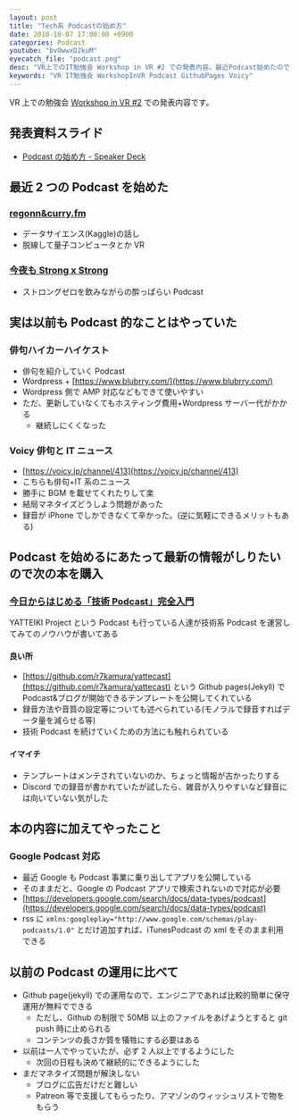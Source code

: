 ```yaml
---
layout: post
title: "Tech系 Podcastの始め方"
date: 2018-10-07 17:00:00 +0900
categories: Podcast
youtube: "bvOwwxD2kuM"
eyecatch_file: "podcast.png"
desc: "VR上でのIT勉強会 Workshop in VR #2 での発表内容。最近Podcast始めたのでそのことについて書きます。"
keywords: "VR IT勉強会 WorkshopInVR Podcast GithubPages Voicy"
---
```


VR 上での勉強会 [Workshop in VR #2](https://workshop-in-vr.connpass.com/event/101802/) での発表内容です。

## 発表資料スライド

- [Podcast の始め方 \- Speaker Deck](https://speakerdeck.com/regonn/podcastfalseshi-mefang)

## 最近 2 つの Podcast を始めた

### [regonn&curry.fm](https://regonn-curry-fm.github.io/)

- データサイエンス(Kaggle)の話し
- 脱線して量子コンピュータとか VR

### [今夜も Strong x Strong](https://strong-strong.github.io/)

- ストロングゼロを飲みながらの酔っぱらい Podcast

## 実は以前も Podcast 的なことはやっていた

### 俳句ハイカーハイケスト

- 俳句を紹介していく Podcast
- Wordpress + [https://www.blubrry.com/](https://www.blubrry.com/)
- Wordpress 側で AMP 対応などもできて使いやすい
- ただ、更新していなくてもホスティング費用+Wordpress サーバー代がかかる
  - 継続しにくくなった

### Voicy 俳句と IT ニュース

- [https://voicy.jp/channel/413](https://voicy.jp/channel/413)
- こちらも俳句+IT 系のニュース
- 勝手に BGM を載せてくれたりして楽
- 結局マネタイズどうしよう問題があった
- 録音が iPhone でしかできなくて辛かった。(逆に気軽にできるメリットもある)

## Podcast を始めるにあたって最新の情報がしりたいので次の本を購入

### [今日からはじめる「技術 Podcast」完全入門](https://amzn.to/2IM0Igs)

YATTEIKI Project という Podcast も行っている人達が技術系 Podcast を運営してみてのノウハウが書いてある

#### 良い所

- [https://github.com/r7kamura/yattecast](https://github.com/r7kamura/yattecast) という Github pages(Jekyll) で Podcast&ブログが開始できるテンプレートを公開してくれている
- 録音方法や音質の設定等についても述べられている(モノラルで録音すればデータ量を減らせる等)
- 技術 Podcast を続けていくための方法にも触れられている

#### イマイチ

- テンプレートはメンテされていないのか、ちょっと情報が古かったりする
- Discord での録音が書かれていたが試したら、雑音が入りやすいなど録音には向いていない気がした

## 本の内容に加えてやったこと

### Google Podcast 対応

- 最近 Google も Podcast 事業に乗り出してアプリを公開している
- そのままだと、Google の Podcast アプリで検索されないので対応が必要
- [https://developers.google.com/search/docs/data-types/podcast](https://developers.google.com/search/docs/data-types/podcast)
- rss に `xmlns:googleplay="http://www.google.com/schemas/play-podcasts/1.0"` とだけ追加すれば、iTunesPodcast の xml をそのまま利用できる

## 以前の Podcast の運用に比べて

- Github page(jekyll) での運用なので、エンジニアであれば比較的簡単に保守運用が無料でできる
  - ただし、Github の制限で 50MB 以上のファイルをあげようとすると git push 時に止められる
  - コンテンツの長さか質を犠牲にする必要はある
- 以前は一人でやっていたが、必ず 2 人以上でするようにした
  - 次回の日程も決めて継続的にできるようにした
- まだマネタイズ問題が解決しない
  - ブログに広告だけだと難しい
  - Patreon 等で支援してもらったり、アマゾンのウィッシュリストで物をもらう
